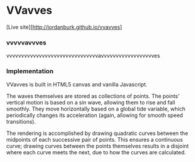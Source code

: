 # VVavves

[Live site][http://jordanburk.github.io/vvavves]

### vvvvvavvves

vvvvvvvvvvvvvvvvvvvvvvvvvvvvvvvavvvvvvvvvvvvvvvvvves

### Implementation

VVavves is built in HTML5 canvas and vanilla Javascript.

The waves themselves are stored as collections of points. The points' vertical
motion is based on a sin wave, allowing them to rise and fall smoothly. They move
horizontally based on a global tide variable, which periodically changes its
acceleration (again, allowing for smooth speed transitions).

The rendering is accomplished by drawing quadratic curves between the midpoints
of each successive pair of points. This ensures a continuous curve; drawing
curves between the points themselves results in a disjoint where each curve meets
the next, due to how the curves are calculated.
